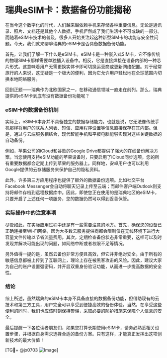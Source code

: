 # 瑞典eSIM卡：数据备份功能揭秘

在当今这个数字化的时代，人们越来越依赖手机来存储各种重要信息。无论是通讯录、照片、文档还是其他个人数据，手机俨然成了我们生活中不可或缺的一部分。而随着eSIM卡技术的普及，很多人开始关注起这种新型SIM卡的功能与安全性问题。今天，我们就来聊聊瑞典的eSIM卡是否具备数据备份功能。

首先，让我们了解一下什么是eSIM卡。eSIM卡是一种嵌入式SIM卡，它不像传统的物理SIM卡那样需要单独插入设备中。相反，它是直接焊接在设备内部的一种芯片形式。这意味着用户无需更换实体卡即可切换运营商或更新网络配置。对于经常旅行的人来说，这无疑是一个极大的便利，因为它允许用户轻松地在全球范围内切换本地网络服务。

回到正题——瑞典作为北欧国家之一，在移动通信领域一直走在前列。那么，瑞典提供的eSIM卡到底有没有数据备份功能呢？

### eSIM卡的数据备份机制

实际上，eSIM卡本身并不具备独立的数据存储能力。也就是说，它无法像传统手机那样将用户的联系人列表、短信、应用程序设置等信息直接保存在其内部。但是，通过与云端服务相结合，现代智能手机和平板电脑能够实现对这些关键数据的自动备份。

例如，苹果公司的iCloud和谷歌的Google Drive都提供了强大的在线备份解决方案。当您使用支持eSIM功能的苹果设备时，只要启用了iCloud同步选项，您的所有重要数据都会定期上传到苹果的服务器上。同样地，安卓用户也可以利用Google提供的云存储服务来保护自己的隐私资料。

此外，许多第三方应用程序也提供了额外的数据备份选项。比如社交平台Facebook Messenger会自动将聊天记录上传至云端；而邮件客户端Outlook则支持将邮件存档到远程数据库中。因此，即使您正在使用的是瑞典地区的eSIM卡，只要开启了上述任何一项服务，您的数据仍然可以得到妥善保管。

### 实际操作中的注意事项

尽管如此，在实际应用过程中还是有一些需要注意的地方。首先，确保您的设备已正确连接至Wi-Fi网络，因为大多数云服务提供商都会限制仅在无线环境下进行大容量文件传输以节省流量费用。其次，定期检查备份状态非常重要，这样可以及时发现并解决可能出现的问题，如网络中断或者权限不足等情况。

另外值得一提的是，虽然云备份非常方便且高效，但它并非绝对安全。由于所有的敏感信息都被上传到了互联网上，理论上存在被黑客攻击的风险。因此，建议大家为自己的账户设置强密码，并开启双重身份验证功能，从而进一步提高数据的安全性。

### 结论

综上所述，虽然瑞典的eSIM卡本身不具备直接的数据备份功能，但借助现有的云技术和第三方工具，用户完全可以享受到便捷高效的备份体验。当然，在享受这些便利的同时，我们也应该时刻保持警惕，采取必要的防护措施来保障个人信息的安全。

最后提醒一下各位读者朋友们，如果您打算长期使用eSIM卡，请务必熟悉相关设置步骤，并根据自身需求选择合适的备份方案。只有这样，才能真正发挥出这项创新技术的最大价值！

[TG💪+ @jx0703 ![Image](https://github.com/user-attachments/assets/dbca1d08-cadb-493c-b0ec-ad6f7a83f270)]